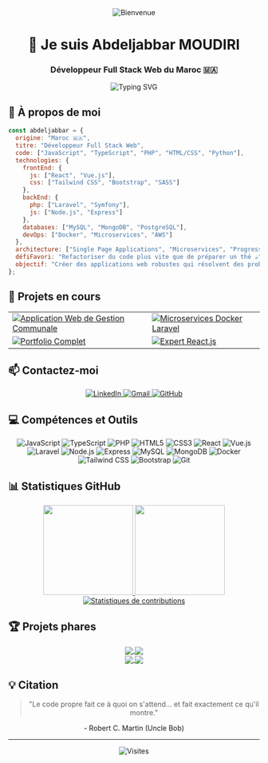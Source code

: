 <div align="center">
  <img src="https://raw.githubusercontent.com/BrunnerLivio/brunnerlivio/master/images/welcome.png" alt="Bienvenue" />
  <h1>👋 Je suis Abdeljabbar MOUDIRI</h1>
  <h3>Développeur Full Stack Web du Maroc 🇲🇦</h3>
</div>

<p align="center">
  <img src="https://readme-typing-svg.herokuapp.com?font=Fira+Code&weight=600&size=24&pause=1000&color=6C33F7&center=true&width=500&lines=Bienvenue+dans+mon+univers+digital+!;Développeur+Full+Stack+Web;Passionné+par+les+technologies+modernes;Créateur+de+solutions+innovantes" alt="Typing SVG" />
</p>

## 🚀 À propos de moi

```javascript
const abdeljabbar = {
  origine: "Maroc 🇲🇦",
  titre: "Développeur Full Stack Web",
  code: ["JavaScript", "TypeScript", "PHP", "HTML/CSS", "Python"],
  technologies: {
    frontEnd: {
      js: ["React", "Vue.js"],
      css: ["Tailwind CSS", "Bootstrap", "SASS"]
    },
    backEnd: {
      php: ["Laravel", "Symfony"],
      js: ["Node.js", "Express"]
    },
    databases: ["MySQL", "MongoDB", "PostgreSQL"],
    devOps: ["Docker", "Microservices", "AWS"]
  },
  architecture: ["Single Page Applications", "Microservices", "Progressive Web Apps"],
  défiFavori: "Refactoriser du code plus vite que de préparer un thé ☕",
  objectif: "Créer des applications web robustes qui résolvent des problèmes réels"
};
```

## 🌱 Projets en cours

<div align="center">
  <table>
    <tr>
      <td>
        <a href="#">
          <img src="https://img.shields.io/badge/Application%20Web%20de%20Gestion%20Communale-4285F4?style=for-the-badge&logo=google-chrome&logoColor=white" alt="Application Web de Gestion Communale" />
        </a>
      </td>
      <td>
        <a href="#">
          <img src="https://img.shields.io/badge/Microservices%20Docker%20Laravel-FF6C37?style=for-the-badge&logo=docker&logoColor=white" alt="Microservices Docker Laravel" />
        </a>
      </td>
    </tr>
    <tr>
      <td>
        <a href="https://Abdelmoudiri.github.io/MOUDIRI_Abdeljabbar_Portfolio/">
          <img src="https://img.shields.io/badge/Portfolio%20Complet-0A0A0A?style=for-the-badge&logo=dev.to&logoColor=white" alt="Portfolio Complet" />
        </a>
      </td>
      <td>
        <a href="#">
          <img src="https://img.shields.io/badge/Expert%20React.js-61DAFB?style=for-the-badge&logo=react&logoColor=black" alt="Expert React.js" />
        </a>
      </td>
    </tr>
  </table>
</div>

## 📫 Contactez-moi

<div align="center">
  <a href="https://www.linkedin.com/in/abdeljabbar-moudiri">
    <img src="https://img.shields.io/badge/LinkedIn-0077B5?style=for-the-badge&logo=linkedin&logoColor=white" alt="LinkedIn" />
  </a>
  <a href="mailto:abdeljabbarmoudiri17@gmail.com">
    <img src="https://img.shields.io/badge/Gmail-D14836?style=for-the-badge&logo=gmail&logoColor=white" alt="Gmail" />
  </a>
  <a href="https://github.com/Abdelmoudiri">
    <img src="https://img.shields.io/badge/GitHub-100000?style=for-the-badge&logo=github&logoColor=white" alt="GitHub" />
  </a>
</div>

## 💻 Compétences et Outils

<div align="center">
  <img src="https://img.shields.io/badge/JavaScript-F7DF1E?style=for-the-badge&logo=javascript&logoColor=black" alt="JavaScript" />
  <img src="https://img.shields.io/badge/TypeScript-007ACC?style=for-the-badge&logo=typescript&logoColor=white" alt="TypeScript" />
  <img src="https://img.shields.io/badge/PHP-777BB4?style=for-the-badge&logo=php&logoColor=white" alt="PHP" />
  <img src="https://img.shields.io/badge/HTML5-E34F26?style=for-the-badge&logo=html5&logoColor=white" alt="HTML5" />
  <img src="https://img.shields.io/badge/CSS3-1572B6?style=for-the-badge&logo=css3&logoColor=white" alt="CSS3" />
  <img src="https://img.shields.io/badge/React-20232A?style=for-the-badge&logo=react&logoColor=61DAFB" alt="React" />
  <img src="https://img.shields.io/badge/Vue.js-35495E?style=for-the-badge&logo=vue.js&logoColor=4FC08D" alt="Vue.js" />
  <img src="https://img.shields.io/badge/Laravel-FF2D20?style=for-the-badge&logo=laravel&logoColor=white" alt="Laravel" />
  <img src="https://img.shields.io/badge/Node.js-339933?style=for-the-badge&logo=node.js&logoColor=white" alt="Node.js" />
  <img src="https://img.shields.io/badge/Express-000000?style=for-the-badge&logo=express&logoColor=white" alt="Express" />
  <img src="https://img.shields.io/badge/MySQL-4479A1?style=for-the-badge&logo=mysql&logoColor=white" alt="MySQL" />
  <img src="https://img.shields.io/badge/MongoDB-4EA94B?style=for-the-badge&logo=mongodb&logoColor=white" alt="MongoDB" />
  <img src="https://img.shields.io/badge/Docker-2496ED?style=for-the-badge&logo=docker&logoColor=white" alt="Docker" />
  <img src="https://img.shields.io/badge/Tailwind_CSS-38B2AC?style=for-the-badge&logo=tailwind-css&logoColor=white" alt="Tailwind CSS" />
  <img src="https://img.shields.io/badge/Bootstrap-563D7C?style=for-the-badge&logo=bootstrap&logoColor=white" alt="Bootstrap" />
  <img src="https://img.shields.io/badge/Git-F05032?style=for-the-badge&logo=git&logoColor=white" alt="Git" />
</div>

## 📊 Statistiques GitHub

<div align="center">
  <a href="https://github.com/Abdelmoudiri">
    <img height="180em" src="https://github-readme-stats-sigma-five.vercel.app/api?username=Abdelmoudiri&show_icons=true&theme=radical&include_all_commits=true&count_private=true" />
    <img height="180em" src="https://github-readme-stats-sigma-five.vercel.app/api/top-langs/?username=Abdelmoudiri&layout=compact&langs_count=7&theme=radical" />
  </a>
</div>

<div align="center">
  <a href="https://github.com/Abdelmoudiri">
    <img src="https://github-readme-streak-stats.herokuapp.com/?user=Abdelmoudiri&theme=radical&hide_border=true" alt="Statistiques de contributions" />
  </a>
</div>

## 🏆 Projets phares

<div align="center">
  <a href="https://github.com/Abdelmoudiri/SmartShelf">
    <img align="center" src="https://github-readme-stats-sigma-five.vercel.app/api/pin/?username=Abdelmoudiri&repo=SmartShelf&theme=radical" />
  </a>
  <a href="https://github.com/Abdelmoudiri/Youdemy">
    <img align="center" src="https://github-readme-stats-sigma-five.vercel.app/api/pin/?username=Abdelmoudiri&repo=Youdemy&theme=radical" />
  </a>
</div>

<div align="center">
  <a href="https://github.com/Abdelmoudiri/FUT-Champions-Web-App-Ultimate-Team">
    <img align="center" src="https://github-readme-stats-sigma-five.vercel.app/api/pin/?username=Abdelmoudiri&repo=FUT-Champions-Web-App-Ultimate-Team&theme=radical" />
  </a>
  <a href="https://github.com/Abdelmoudiri/AvocatConnect">
    <img align="center" src="https://github-readme-stats-sigma-five.vercel.app/api/pin/?username=Abdelmoudiri&repo=AvocatConnect&theme=radical" />
  </a>
</div>

## 💡 Citation

<div align="center">
  <blockquote>
    "Le code propre fait ce à quoi on s'attend... et fait exactement ce qu'il montre."
  </blockquote>
  <p>- Robert C. Martin (Uncle Bob)</p>
</div>

---

<div align="center">
  <img src="https://komarev.com/ghpvc/?username=Abdelmoudiri&color=blueviolet&style=flat-square&label=Visites+du+profil" alt="Visites" />
</div>

